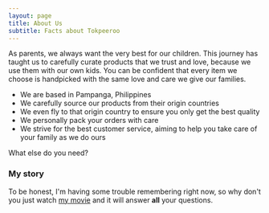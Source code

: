 ```yaml
---
layout: page
title: About Us
subtitle: Facts about Tokpeeroo
---
```


As parents, we always want the very best for our children. This journey has taught us to carefully curate products that we trust and love, because we use them with our own kids. You can be confident that every item we choose is handpicked with the same love and care we give our families.
- We are based in Pampanga, Philippines
- We carefully source our products from their origin countries
- We even fly to that origin country to ensure you only get the best quality
- We personally pack your orders with care
- We strive for the best customer service, aiming to help you take care of your family as we do ours

What else do you need?

### My story

To be honest, I'm having some trouble remembering right now, so why don't you just watch [my movie](https://en.wikipedia.org/wiki/The_Princess_Bride_%28film%29) and it will answer **all** your questions.
